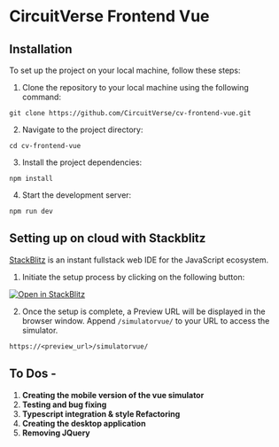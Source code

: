 # CircuitVerse Frontend Vue

## Installation
To set up the project on your local machine, follow these steps:

1. Clone the repository to your local machine using the following command:
```
git clone https://github.com/CircuitVerse/cv-frontend-vue.git
```
2. Navigate to the project directory:
```
cd cv-frontend-vue
```
3. Install the project dependencies:
```
npm install
```
4. Start the development server:
```
npm run dev
```

## Setting up on cloud with Stackblitz
[StackBlitz](https://developer.stackblitz.com/guides/user-guide/what-is-stackblitz) is an instant fullstack web IDE for the JavaScript ecosystem.

1. Initiate the setup process by clicking on the following button:

[![Open in StackBlitz](https://developer.stackblitz.com/img/open_in_stackblitz.svg)](https://stackblitz.com/~/github.com/CircuitVerse/cv-frontend-vue)

2. Once the setup is complete, a Preview URL will be displayed in the browser window. Append `/simulatorvue/` to your URL to access the simulator.
```
https://<preview_url>/simulatorvue/
```

## To Dos -
1. **Creating the mobile version of the vue simulator** 
2. **Testing and bug fixing**
3. **Typescript integration & style Refactoring**
4. **Creating the desktop application** 
5. **Removing JQuery**
